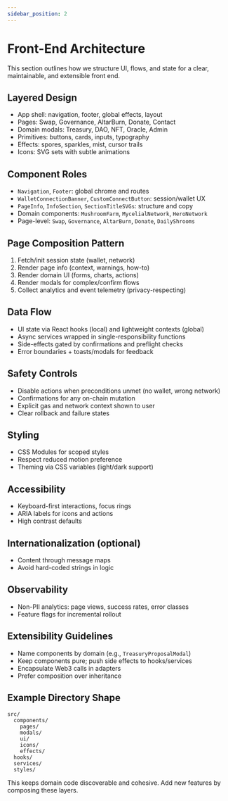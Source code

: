 ```yaml
---
sidebar_position: 2
---
```


# Front-End Architecture

This section outlines how we structure UI, flows, and state for a clear, maintainable, and extensible front end.

## Layered Design

- App shell: navigation, footer, global effects, layout
- Pages: Swap, Governance, AltarBurn, Donate, Contact
- Domain modals: Treasury, DAO, NFT, Oracle, Admin
- Primitives: buttons, cards, inputs, typography
- Effects: spores, sparkles, mist, cursor trails
- Icons: SVG sets with subtle animations

## Component Roles

- `Navigation`, `Footer`: global chrome and routes
- `WalletConnectionBanner`, `CustomConnectButton`: session/wallet UX
- `PageInfo`, `InfoSection`, `SectionTitleSVGs`: structure and copy
- Domain components: `MushroomFarm`, `MycelialNetwork`, `HeroNetwork`
- Page-level: `Swap`, `Governance`, `AltarBurn`, `Donate`, `DailyShrooms`

## Page Composition Pattern

1. Fetch/init session state (wallet, network)
2. Render page info (context, warnings, how-to)
3. Render domain UI (forms, charts, actions)
4. Render modals for complex/confirm flows
5. Collect analytics and event telemetry (privacy-respecting)

## Data Flow

- UI state via React hooks (local) and lightweight contexts (global)
- Async services wrapped in single-responsibility functions
- Side-effects gated by confirmations and preflight checks
- Error boundaries + toasts/modals for feedback

## Safety Controls

- Disable actions when preconditions unmet (no wallet, wrong network)
- Confirmations for any on-chain mutation
- Explicit gas and network context shown to user
- Clear rollback and failure states

## Styling

- CSS Modules for scoped styles
- Respect reduced motion preference
- Theming via CSS variables (light/dark support)

## Accessibility

- Keyboard-first interactions, focus rings
- ARIA labels for icons and actions
- High contrast defaults

## Internationalization (optional)

- Content through message maps
- Avoid hard-coded strings in logic

## Observability

- Non-PII analytics: page views, success rates, error classes
- Feature flags for incremental rollout

## Extensibility Guidelines

- Name components by domain (e.g., `TreasuryProposalModal`)
- Keep components pure; push side effects to hooks/services
- Encapsulate Web3 calls in adapters
- Prefer composition over inheritance

## Example Directory Shape

```
src/
  components/
    pages/
    modals/
    ui/
    icons/
    effects/
  hooks/
  services/
  styles/
```

This keeps domain code discoverable and cohesive. Add new features by composing these layers.

